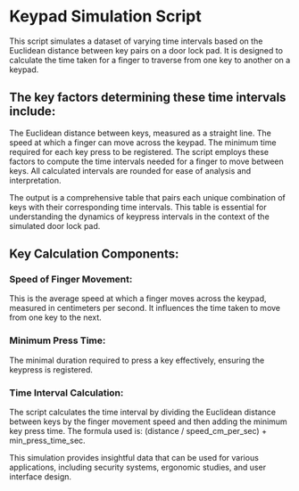 # Keypad Simulation Script
This script simulates a dataset of varying time intervals based on the Euclidean distance between key pairs on a door lock pad. It is designed to calculate the time taken for a finger to traverse from one key to another on a keypad.

## The key factors determining these time intervals include:

The Euclidean distance between keys, measured as a straight line.
The speed at which a finger can move across the keypad.
The minimum time required for each key press to be registered.
The script employs these factors to compute the time intervals needed for a finger to move between keys. All calculated intervals are rounded for ease of analysis and interpretation.

The output is a comprehensive table that pairs each unique combination of keys with their corresponding time intervals. This table is essential for understanding the dynamics of keypress intervals in the context of the simulated door lock pad.

## Key Calculation Components:
### Speed of Finger Movement: 
This is the average speed at which a finger moves across the keypad, measured in centimeters per second. It influences the time taken to move from one key to the next.
### Minimum Press Time: 
The minimal duration required to press a key effectively, ensuring the keypress is registered.
### Time Interval Calculation:
The script calculates the time interval by dividing the Euclidean distance between keys by the finger movement speed and then adding the minimum key press time. The formula used is: (distance / speed_cm_per_sec) + min_press_time_sec.

This simulation provides insightful data that can be used for various applications, including security systems, ergonomic studies, and user interface design.